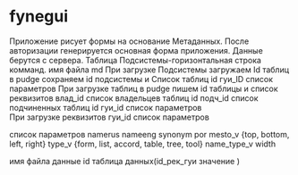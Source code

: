 # fynegui
Приложение рисует формы на основание Метаданных.
После авторизации генерируется основная форма приложения. Данные берутся с сервера.
Таблица Подсистемы-горизонтальная строка комманд.
имя файла md 
При загрузке Подсистемы загружаем Id таблиц в pudge
    сохраняем id подсистемы и Список таблиц id
    гуи_ID список параметров
При загрузке таблиц в pudge пишем 
    id  таблицы и список реквизитов
    влад_id  список владельцев таблиц id
    подч_id список подчиненных таблиц id
    гуи_id список параметров   
При загрузке реквизитов
    гуи_id список параметров

список параметров
    namerus
    nameeng
    synonym
    por
    mesto_v {top, bottom, left, right}
    type_v  {form, list, accord, table, tree, tool}
    name_type_v 
    width

имя файла данные
id таблица данных(id_рек_гуи значение )
